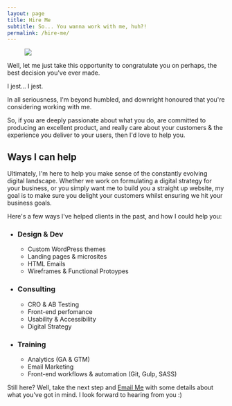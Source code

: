 ```yaml
---
layout: page
title: Hire Me
subtitle: So... You wanna work with me, huh?!
permalink: /hire-me/
---
```

<figure class="feat-img">
	<img src="http://www.reactiongifs.com/wp-content/uploads/2013/03/fabulous.gif" class="full gray" />
</figure>

<p class="p-intro">Well, let me just take this opportunity to congratulate you on perhaps, the best decision you've ever made.</p>

I jest... I jest.

In all seriousness, I'm beyond humbled, and downright honoured that you're considering working with me.

So, if you are deeply passionate about what you do, are committed to producing an excellent product, and really care about your customers &amp; the experience you deliver to your users, then I'd love to help you.

<h2 class="section-title page-title--small font--alt">Ways I can help</h2>

Ultimately, I'm here to help you make sense of the constantly evolving digital landscape. Whether we work on formulating a digital strategy for your business, or you simply want me to build you a straight up website, my goal is to make sure you delight your customers whilst ensuring we hit your business goals.

Here's a few ways I've helped clients in the past, and how I could help you:

<ul class="flex-grid">
<li class="flex-half">
	<h3 class="service-title">Design &amp; Dev</h3>
	<ul class="service-list">
		<li>Custom WordPress themes</li>
		<li>Landing pages &amp; microsites</li>
		<li>HTML Emails</li>
		<li>Wireframes &amp; Functional Protoypes</li>
	</ul>
</li>
<li class="flex-half">
	<h3  class="service-title">Consulting</h3>
	<ul class="service-list">
		<li>CRO &amp; AB Testing</li>
		<li>Front-end perfomance</li>
		<li>Usability &amp; Accessibility</li>
		<li>Digital Strategy</li>
	</ul>
</li>
<li class="flex-half">
	<h3 class="service-title">Training</h3>
	<ul class="service-list">
		<li>Analytics (GA &amp; GTM)</li>
		<li>Email Marketing</li>
		<li>Front-end workflows &amp; automation (Git, Gulp, SASS)</li>
	</ul>
</li>
</ul>
<p>Still here? Well, take the next step and <a href="mailto:kaiser.kumar108@gmail.com?subject=I want to work with you!">Email Me</a> with some details about what you've got in mind. I look forward to hearing from you :)
